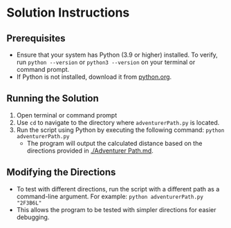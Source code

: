 # Solution Instructions

## Prerequisites

- Ensure that your system has Python (3.9 or higher) installed. To verify, run `python --version` or `python3 --version` on your terminal or command prompt.
- If Python is not installed, download it from [python.org](https://www.python.org/downloads/).

## Running the Solution

1. Open terminal or command prompt
2. Use `cd` to navigate to the directory where `adventurerPath.py` is located.
3. Run the script using Python by executing the following command: `python adventurerPath.py`
   - The program will output the calculated distance based on the directions provided in [./Adventurer Path.md](./Adventurer%20Path.md).

## Modifying the Directions

- To test with different directions, run the script with a different path as a command-line argument. For example: `python adventurerPath.py "2F3B6L"`
- This allows the program to be tested with simpler directions for easier debugging.
